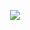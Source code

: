   <p align="center">
  <img alig src="https://github-profile-trophy.vercel.app/?username=IDontCodee&no-bg=true" />
</p>
